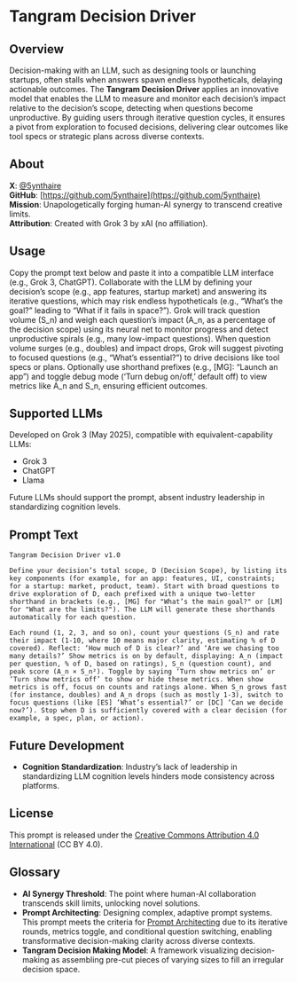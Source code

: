# Tangram Decision Driver

## Overview

Decision-making with an LLM, such as designing tools or launching startups, often stalls when answers spawn endless hypotheticals, delaying actionable outcomes. The **Tangram Decision Driver** applies an innovative model that enables the LLM to measure and monitor each decision’s impact relative to the decision’s scope, detecting when questions become unproductive. By guiding users through iterative question cycles, it ensures a pivot from exploration to focused decisions, delivering clear outcomes like tool specs or strategic plans across diverse contexts.

## About

**X**: [@5ynthaire](https://x.com/5ynthaire)  
**GitHub**: [https://github.com/5ynthaire](https://github.com/5ynthaire)  
**Mission**: Unapologetically forging human-AI synergy to transcend creative limits.  
**Attribution**: Created with Grok 3 by xAI (no affiliation).

## Usage

Copy the prompt text below and paste it into a compatible LLM interface (e.g., Grok 3, ChatGPT). Collaborate with the LLM by defining your decision’s scope (e.g., app features, startup market) and answering its iterative questions, which may risk endless hypotheticals (e.g., “What’s the goal?” leading to “What if it fails in space?”). Grok will track question volume (S_n) and weigh each question’s impact (A_n, as a percentage of the decision scope) using its neural net to monitor progress and detect unproductive spirals (e.g., many low-impact questions). When question volume surges (e.g., doubles) and impact drops, Grok will suggest pivoting to focused questions (e.g., “What’s essential?”) to drive decisions like tool specs or plans. Optionally use shorthand prefixes (e.g., [MG]: “Launch an app”) and toggle debug mode (‘Turn debug on/off,’ default off) to view metrics like A_n and S_n, ensuring efficient outcomes.

## Supported LLMs

Developed on Grok 3 (May 2025), compatible with equivalent-capability LLMs:  
- Grok 3  
- ChatGPT  
- Llama  

Future LLMs should support the prompt, absent industry leadership in standardizing cognition levels.

## Prompt Text

```
Tangram Decision Driver v1.0

Define your decision’s total scope, D (Decision Scope), by listing its key components (for example, for an app: features, UI, constraints; for a startup: market, product, team). Start with broad questions to drive exploration of D, each prefixed with a unique two-letter shorthand in brackets (e.g., [MG] for "What’s the main goal?" or [LM] for "What are the limits?"). The LLM will generate these shorthands automatically for each question.

Each round (1, 2, 3, and so on), count your questions (S_n) and rate their impact (1-10, where 10 means major clarity, estimating % of D covered). Reflect: ‘How much of D is clear?’ and ‘Are we chasing too many details?’ Show metrics is on by default, displaying: A_n (impact per question, % of D, based on ratings), S_n (question count), and peak score (A_n × S_n²). Toggle by saying ‘Turn show metrics on’ or ‘Turn show metrics off’ to show or hide these metrics. When show metrics is off, focus on counts and ratings alone. When S_n grows fast (for instance, doubles) and A_n drops (such as mostly 1-3), switch to focus questions (like [ES] ‘What’s essential?’ or [DC] ‘Can we decide now?’). Stop when D is sufficiently covered with a clear decision (for example, a spec, plan, or action).
```

## Future Development

- **Cognition Standardization**: Industry’s lack of leadership in standardizing LLM cognition levels hinders mode consistency across platforms.

## License

This prompt is released under the [Creative Commons Attribution 4.0 International](LICENSE) (CC BY 4.0).

## Glossary

- **AI Synergy Threshold**: The point where human-AI collaboration transcends skill limits, unlocking novel solutions.  
- **Prompt Architecting**: Designing complex, adaptive prompt systems. This prompt meets the criteria for [Prompt Architecting](https://github.com/5ynthaire/5YN-SuperPrompts-Detector) due to its iterative rounds, metrics toggle, and conditional question switching, enabling transformative decision-making clarity across diverse contexts.
- **Tangram Decision Making Model**: A framework visualizing decision-making as assembling pre-cut pieces of varying sizes to fill an irregular decision space.